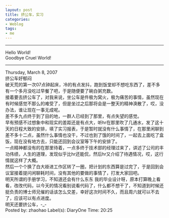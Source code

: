 ```yaml
---
layout: post
title: 挤公车，实习
categories:
- Weblog
tags:
- me
---
```

**********
Hello World!    
Goodbye Cruel World!
**********
Thursday, March 8, 2007    
挤公车好郁闷    
破天荒的第一次07点钟起床，冷的有点发抖，跑到饭堂却不想吃东西了，差不多有一个多月没吃过早餐了吧，于是随便要了碗白粥充数。     
接着要去挤公车了，对我来说，坐公车是件极为窝火，极为痛苦的事情，虽然现在有时候感觉不那么的难受了，但是坐过之后那将会是一整天的精神涣散了，哎，没办法，谁让现在一事无成呢。     
差不多九点终于到了目的地，一群人已经到了那里，有点失望的感觉。    
早有预感不过想象中和现实的差距还是有点大，听hr在那里吹了几通水，发了这十天的日程大致的安排，填了实习报表，于是暂时就没有什么事情了，在那里闲聊到差不多十二点，虽然什么事情也没干，不过也到了饿的时间了，一起去上面吃了盒饭，现在没有地方去，只能还回到会议室等下午的安排了。     
一点精神都没有的在那里待着，一点多终于技术部的经理过来了，讲述了公司的丰功伟绩，人生的道理，发现似乎比hr还能侃，然后hr又介绍了待遇情况，哎，这行情就这样了大概。    
然后一个个换了白大褂进工作区转了一圈，把计划的东西算是过完了，于是回到会议室接着提问闲聊耗时间，没有其他的要做的事情了，打发大家回吧。     
明天所谓的手册学习，不知道还会有什么东东 我的毕业设计呀，原本打算晚上看看，改改代码，以今天的情况看别说看代码了，什么都不想干了，不知道到时候还挺负责的博士师兄催的话该怎么交差，幸好这次时间不久，而且周六就可以不去了，应该可以有点进度。     
明天还要挤公车，-_-    
Posted by: zhaohao Label(s): DiaryOne Time: 20:25 